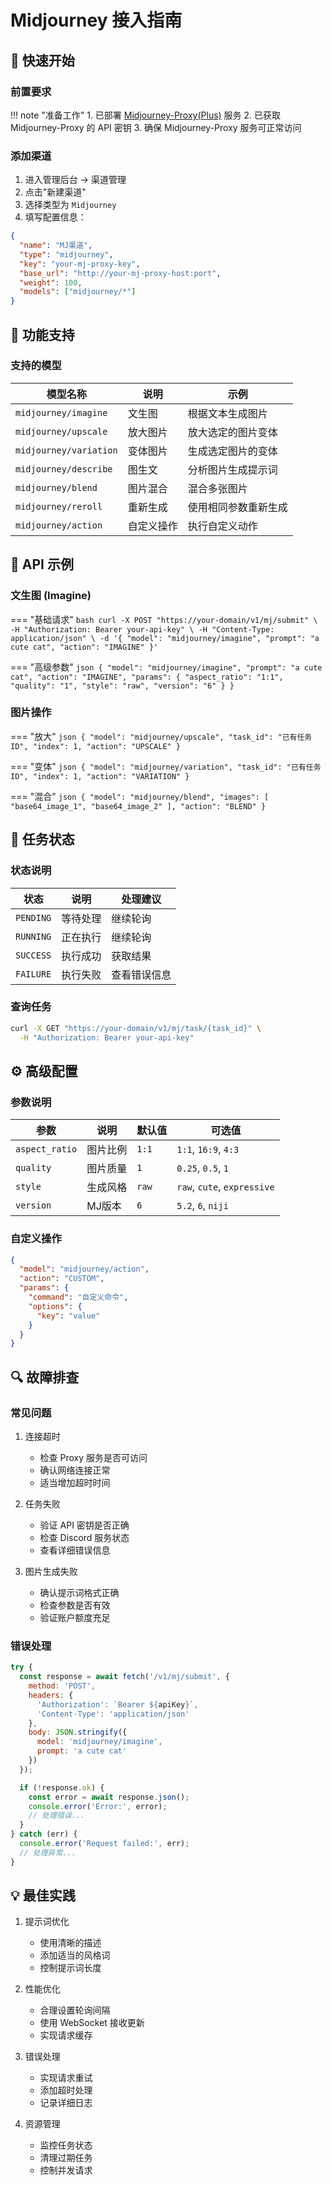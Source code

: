 # Midjourney 接入指南

## 🚀 快速开始

### 前置要求

!!! note "准备工作"
    1. 已部署 [Midjourney-Proxy(Plus)](https://github.com/novicezk/midjourney-proxy) 服务
    2. 已获取 Midjourney-Proxy 的 API 密钥
    3. 确保 Midjourney-Proxy 服务可正常访问

### 添加渠道

1. 进入管理后台 -> 渠道管理
2. 点击"新建渠道"
3. 选择类型为 `Midjourney`
4. 填写配置信息：

```json
{
  "name": "MJ渠道",
  "type": "midjourney",
  "key": "your-mj-proxy-key",
  "base_url": "http://your-mj-proxy-host:port",
  "weight": 100,
  "models": ["midjourney/*"]
}
```

## 💫 功能支持

### 支持的模型

| 模型名称 | 说明 | 示例 |
|---------|------|------|
| `midjourney/imagine` | 文生图 | 根据文本生成图片 |
| `midjourney/upscale` | 放大图片 | 放大选定的图片变体 |
| `midjourney/variation` | 变体图片 | 生成选定图片的变体 |
| `midjourney/describe` | 图生文 | 分析图片生成提示词 |
| `midjourney/blend` | 图片混合 | 混合多张图片 |
| `midjourney/reroll` | 重新生成 | 使用相同参数重新生成 |
| `midjourney/action` | 自定义操作 | 执行自定义动作 |

## 📝 API 示例

### 文生图 (Imagine)

=== "基础请求"
    ```bash
    curl -X POST "https://your-domain/v1/mj/submit" \
      -H "Authorization: Bearer your-api-key" \
      -H "Content-Type: application/json" \
      -d '{
        "model": "midjourney/imagine",
        "prompt": "a cute cat",
        "action": "IMAGINE"
      }'
    ```

=== "高级参数"
    ```json
    {
      "model": "midjourney/imagine",
      "prompt": "a cute cat",
      "action": "IMAGINE",
      "params": {
        "aspect_ratio": "1:1",
        "quality": "1",
        "style": "raw",
        "version": "6"
      }
    }
    ```

### 图片操作

=== "放大"
    ```json
    {
      "model": "midjourney/upscale",
      "task_id": "已有任务ID",
      "index": 1,
      "action": "UPSCALE"
    }
    ```

=== "变体"
    ```json
    {
      "model": "midjourney/variation",
      "task_id": "已有任务ID",
      "index": 1,
      "action": "VARIATION"
    }
    ```

=== "混合"
    ```json
    {
      "model": "midjourney/blend",
      "images": [
        "base64_image_1",
        "base64_image_2"
      ],
      "action": "BLEND"
    }
    ```

## 🔄 任务状态

### 状态说明

| 状态 | 说明 | 处理建议 |
|------|------|----------|
| `PENDING` | 等待处理 | 继续轮询 |
| `RUNNING` | 正在执行 | 继续轮询 |
| `SUCCESS` | 执行成功 | 获取结果 |
| `FAILURE` | 执行失败 | 查看错误信息 |

### 查询任务

```bash
curl -X GET "https://your-domain/v1/mj/task/{task_id}" \
  -H "Authorization: Bearer your-api-key"
```

## ⚙️ 高级配置

### 参数说明

| 参数 | 说明 | 默认值 | 可选值 |
|------|------|--------|--------|
| `aspect_ratio` | 图片比例 | `1:1` | `1:1`, `16:9`, `4:3` |
| `quality` | 图片质量 | `1` | `0.25`, `0.5`, `1` |
| `style` | 生成风格 | `raw` | `raw`, `cute`, `expressive` |
| `version` | MJ版本 | `6` | `5.2`, `6`, `niji` |

### 自定义操作

```json
{
  "model": "midjourney/action",
  "action": "CUSTOM",
  "params": {
    "command": "自定义命令",
    "options": {
      "key": "value"
    }
  }
}
```

## 🔍 故障排查

### 常见问题

1. 连接超时
   - 检查 Proxy 服务是否可访问
   - 确认网络连接正常
   - 适当增加超时时间

2. 任务失败
   - 验证 API 密钥是否正确
   - 检查 Discord 服务状态
   - 查看详细错误信息

3. 图片生成失败
   - 确认提示词格式正确
   - 检查参数是否有效
   - 验证账户额度充足

### 错误处理

```javascript
try {
  const response = await fetch('/v1/mj/submit', {
    method: 'POST',
    headers: {
      'Authorization': `Bearer ${apiKey}`,
      'Content-Type': 'application/json'
    },
    body: JSON.stringify({
      model: 'midjourney/imagine',
      prompt: 'a cute cat'
    })
  });

  if (!response.ok) {
    const error = await response.json();
    console.error('Error:', error);
    // 处理错误...
  }
} catch (err) {
  console.error('Request failed:', err);
  // 处理异常...
}
```

## 💡 最佳实践

1. 提示词优化
   - 使用清晰的描述
   - 添加适当的风格词
   - 控制提示词长度

2. 性能优化
   - 合理设置轮询间隔
   - 使用 WebSocket 接收更新
   - 实现请求缓存

3. 错误处理
   - 实现请求重试
   - 添加超时处理
   - 记录详细日志

4. 资源管理
   - 监控任务状态
   - 清理过期任务
   - 控制并发请求 